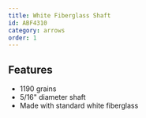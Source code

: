 ```yaml
---
title: White Fiberglass Shaft
id: ABF4310
category: arrows
order: 1
---
```


## Features
- 1190 grains
- 5/16" diameter shaft
- Made with standard white fiberglass